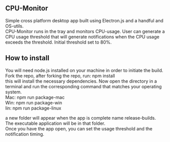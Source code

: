 ## CPU-Monitor

Simple cross platform desktop app built using Electron.js and a handful and OS-utils. <br> CPU-Monitor runs in the tray and monitors CPU-usage. User can generate a CPU usage threshold that will generate
notifications when the CPU usage exceeds the threshold. Initial threshold set to 80%. 

## How to install

You will need node.js installed on your machine in order to initiate the build. <br>
Fork the repo, after forking the repo, run: npm install <br>
this will install the necessary dependencies. Now open the directory in a terminal and run the corresponding command that matches your operating system.<br>
Mac: npm run package-mac <br>
Win: npm run package-win <br>
lin: npm run package-linux <br>

a new folder will appear when the app is complete name release-builds. The executable application will be in that folder.
<br>
Once you have the app open, you can set the usage threshold and the notification timing. 
